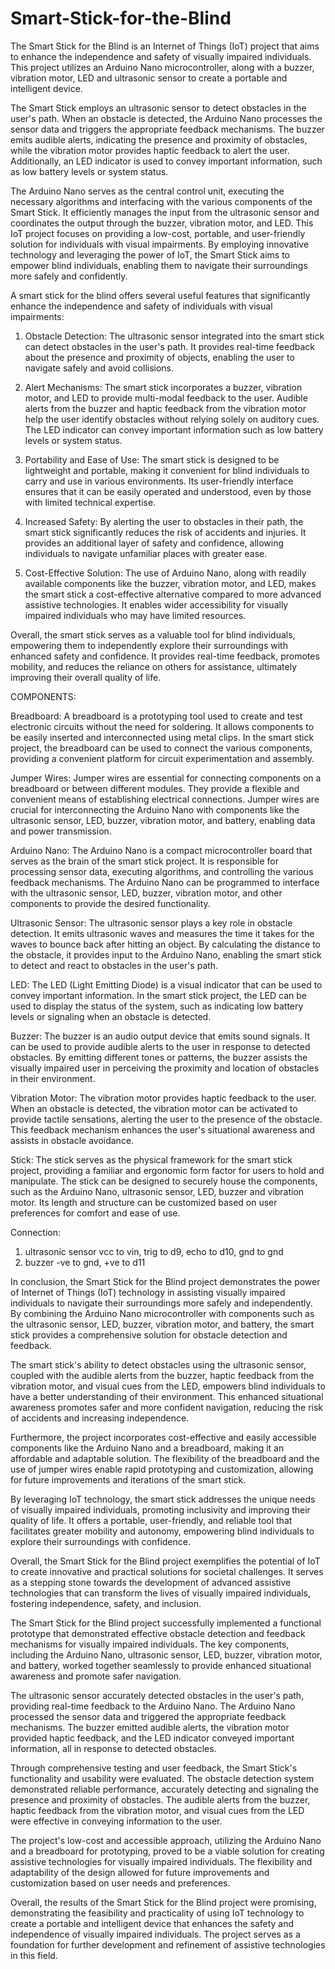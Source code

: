 # Smart-Stick-for-the-Blind
The Smart Stick for the Blind is an Internet of Things (IoT) project that aims to enhance the independence and safety of visually impaired individuals. This project utilizes an Arduino Nano microcontroller, along with a buzzer, vibration motor, LED and ultrasonic sensor to create a portable and intelligent device.


The Smart Stick employs an ultrasonic sensor to detect obstacles in the user's path. When an obstacle is detected, the Arduino Nano processes the sensor data and triggers the appropriate feedback mechanisms. The buzzer emits audible alerts, indicating the presence and proximity of obstacles, while the vibration motor provides haptic feedback to alert the user. Additionally, an LED indicator is used to convey important information, such as low battery levels or system status.


The Arduino Nano serves as the central control unit, executing the necessary algorithms and interfacing with the various components of the Smart Stick. It efficiently manages the input from the ultrasonic sensor and coordinates the output through the buzzer, vibration motor, and LED.  This IoT project focuses on providing a low-cost, portable, and user-friendly solution for individuals with visual impairments. By employing innovative technology and leveraging the power of IoT, the Smart Stick aims to empower blind individuals, enabling them to navigate their surroundings more safely and confidently.


A smart stick for the blind offers several useful features that significantly enhance the independence and safety of individuals with visual impairments:

1. Obstacle Detection: The ultrasonic sensor integrated into the smart stick can detect obstacles in the user's path. It provides real-time feedback about the presence and proximity of objects, enabling the user to navigate safely and avoid collisions.

2. Alert Mechanisms: The smart stick incorporates a buzzer, vibration motor, and LED to provide multi-modal feedback to the user. Audible alerts from the buzzer and haptic feedback from the vibration motor help the user identify obstacles without relying solely on auditory cues. The LED indicator can convey important information such as low battery levels or system status.

3. Portability and Ease of Use: The smart stick is designed to be lightweight and portable, making it convenient for blind individuals to carry and use in various environments. Its user-friendly interface ensures that it can be easily operated and understood, even by those with limited technical expertise.

4. Increased Safety: By alerting the user to obstacles in their path, the smart stick significantly reduces the risk of accidents and injuries. It provides an additional layer of safety and confidence, allowing individuals to navigate unfamiliar places with greater ease.

5. Cost-Effective Solution: The use of Arduino Nano, along with readily available components like the buzzer, vibration motor, and LED, makes the smart stick a cost-effective alternative compared to more advanced assistive technologies. It enables wider accessibility for visually impaired individuals who may have limited resources.

Overall, the smart stick serves as a valuable tool for blind individuals, empowering them to independently explore their surroundings with enhanced safety and confidence. It provides real-time feedback, promotes mobility, and reduces the reliance on others for assistance, ultimately improving their overall quality of life.

COMPONENTS:

Breadboard: A breadboard is a prototyping tool used to create and test electronic circuits without the need for soldering. It allows components to be easily inserted and interconnected using metal clips. In the smart stick project, the breadboard can be used to connect the various components, providing a convenient platform for circuit experimentation and assembly.

Jumper Wires: Jumper wires are essential for connecting components on a breadboard or between different modules. They provide a flexible and convenient means of establishing electrical connections. Jumper wires are crucial for interconnecting the Arduino Nano with components like the ultrasonic sensor, LED, buzzer, vibration motor, and battery, enabling data and power transmission.

Arduino Nano: The Arduino Nano is a compact microcontroller board that serves as the brain of the smart stick project. It is responsible for processing sensor data, executing algorithms, and controlling the various feedback mechanisms. The Arduino Nano can be programmed to interface with the ultrasonic sensor, LED, buzzer, vibration motor, and other components to provide the desired functionality.

Ultrasonic Sensor: The ultrasonic sensor plays a key role in obstacle detection. It emits ultrasonic waves and measures the time it takes for the waves to bounce back after hitting an object. By calculating the distance to the obstacle, it provides input to the Arduino Nano, enabling the smart stick to detect and react to obstacles in the user's path.

LED: The LED (Light Emitting Diode) is a visual indicator that can be used to convey important information. In the smart stick project, the LED can be used to display the status of the system, such as indicating low battery levels or signaling when an obstacle is detected.

Buzzer: The buzzer is an audio output device that emits sound signals. It can be used to provide audible alerts to the user in response to detected obstacles. By emitting different tones or patterns, the buzzer assists the visually impaired user in perceiving the proximity and location of obstacles in their environment.

Vibration Motor: The vibration motor provides haptic feedback to the user. When an obstacle is detected, the vibration motor can be activated to provide tactile sensations, alerting the user to the presence of the obstacle. This feedback mechanism enhances the user's situational awareness and assists in obstacle avoidance.

Stick: The stick serves as the physical framework for the smart stick project, providing a familiar and ergonomic form factor for users to hold and manipulate. The stick can be designed to securely house the components, such as the Arduino Nano, ultrasonic sensor, LED, buzzer and vibration motor. Its length and structure can be customized based on user preferences for comfort and ease of use.

Connection:
1. ultrasonic sensor vcc to vin, trig to d9, echo to d10, gnd to gnd
2. buzzer -ve to gnd, +ve to d11

In conclusion, the Smart Stick for the Blind project demonstrates the power of Internet of Things (IoT) technology in assisting visually impaired individuals to navigate their surroundings more safely and independently. By combining the Arduino Nano microcontroller with components such as the ultrasonic sensor, LED, buzzer, vibration motor, and battery, the smart stick provides a comprehensive solution for obstacle detection and feedback.

The smart stick's ability to detect obstacles using the ultrasonic sensor, coupled with the audible alerts from the buzzer, haptic feedback from the vibration motor, and visual cues from the LED, empowers blind individuals to have a better understanding of their environment. This enhanced situational awareness promotes safer and more confident navigation, reducing the risk of accidents and increasing independence.

Furthermore, the project incorporates cost-effective and easily accessible components like the Arduino Nano and a breadboard, making it an affordable and adaptable solution. The flexibility of the breadboard and the use of jumper wires enable rapid prototyping and customization, allowing for future improvements and iterations of the smart stick.

By leveraging IoT technology, the smart stick addresses the unique needs of visually impaired individuals, promoting inclusivity and improving their quality of life. It offers a portable, user-friendly, and reliable tool that facilitates greater mobility and autonomy, empowering blind individuals to explore their surroundings with confidence.

Overall, the Smart Stick for the Blind project exemplifies the potential of IoT to create innovative and practical solutions for societal challenges. It serves as a stepping stone towards the development of advanced assistive technologies that can transform the lives of visually impaired individuals, fostering independence, safety, and inclusion.

The Smart Stick for the Blind project successfully implemented a functional prototype that demonstrated effective obstacle detection and feedback mechanisms for visually impaired individuals. The key components, including the Arduino Nano, ultrasonic sensor, LED, buzzer, vibration motor, and battery, worked together seamlessly to provide enhanced situational awareness and promote safer navigation.

The ultrasonic sensor accurately detected obstacles in the user's path, providing real-time feedback to the Arduino Nano. The Arduino Nano processed the sensor data and triggered the appropriate feedback mechanisms. The buzzer emitted audible alerts, the vibration motor provided haptic feedback, and the LED indicator conveyed important information, all in response to detected obstacles.

Through comprehensive testing and user feedback, the Smart Stick's functionality and usability were evaluated. The obstacle detection system demonstrated reliable performance, accurately detecting and signaling the presence and proximity of obstacles. The audible alerts from the buzzer, haptic feedback from the vibration motor, and visual cues from the LED were effective in conveying information to the user.

The project's low-cost and accessible approach, utilizing the Arduino Nano and a breadboard for prototyping, proved to be a viable solution for creating assistive technologies for visually impaired individuals. The flexibility and adaptability of the design allowed for future improvements and customization based on user needs and preferences.

Overall, the results of the Smart Stick for the Blind project were promising, demonstrating the feasibility and practicality of using IoT technology to create a portable and intelligent device that enhances the safety and independence of visually impaired individuals. The project serves as a foundation for further development and refinement of assistive technologies in this field.

